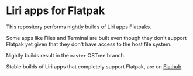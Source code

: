 # Liri apps for Flatpak

This repository performs nightly builds of Liri apps Flatpaks.

Some apps like Files and Terminal are built even though they don't support Flatpak yet
given that they don't have access to the host file system.

Nightly builds result in the `master` OSTree branch.

Stable builds of Liri apps that completely support Flatpak, are on [Flathub](https://flathub.org).
